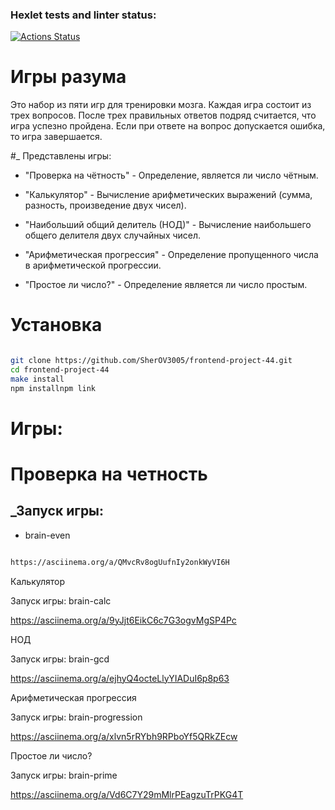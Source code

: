 ### Hexlet tests and linter status:
[![Actions Status](https://github.com/SherOV3005/frontend-project-44/workflows/hexlet-check/badge.svg)](https://github.com/SherOV3005/frontend-project-44/actions)
# Игры разума

Это набор из пяти игр для тренировки мозга. Каждая игра состоит из трех вопросов. После трех правильных ответов подряд считается, что игра успезно пройдена. Если при ответе на вопрос допускается ошибка, то игра завершается.

#_ Представлены игры:

- "Проверка на чётность" - Определение, является ли число чётным.

- "Калькулятор" -  Вычисление арифметических выражений (сумма, разность, произведение двух чисел).

- "Наибольший общий делитель (НОД)" -  Вычисление наибольшего общего делителя двух случайных чисел. 

- "Арифметическая прогрессия" -  Определение пропущенного числа в арифметической прогрессии. 

- "Простое ли число?" -  Определение является ли число простым. 

# Установка 

```sh

git clone https://github.com/SherOV3005/frontend-project-44.git
cd frontend-project-44
make install
npm installnpm link

```
# Игры:

# Проверка на четность

## _Запуск игры: 

- brain-even

```sh

https://asciinema.org/a/QMvcRv8ogUufnIy2onkWyVI6H

```
Калькулятор

Запуск игры:
brain-calc

https://asciinema.org/a/9yJjt6EikC6c7G3ogvMgSP4Pc

НОД

Запуск игры:
brain-gcd

https://asciinema.org/a/ejhyQ4octeLlyYIADuI6p8p63 

Арифметическая прогрессия

Запуск игры:
brain-progression
 
https://asciinema.org/a/xlvn5rRYbh9RPboYf5QRkZEcw

Простое ли число?

Запуск игры:
brain-prime

https://asciinema.org/a/Vd6C7Y29mMlrPEagzuTrPKG4T

